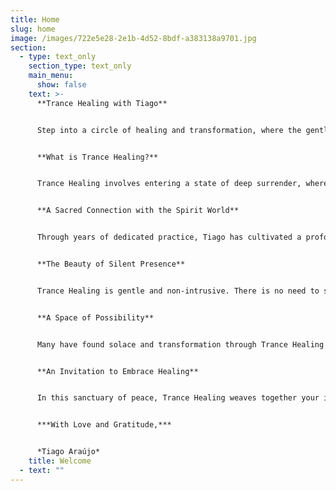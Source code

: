 ```yaml
---
title: Home
slug: home
image: /images/722e5e28-2e1b-4d52-8bdf-a383138a9701.jpg
section:
  - type: text_only
    section_type: text_only
    main_menu:
      show: false
    text: >-
      **Trance Healing with Tiago**


      Step into a circle of healing and transformation, where the gentle presence of the Spirit Guides awaits to guide you. Trance Healing is a sacred bridge between the physical and spiritual realms, allowing you to connect with the Divine Intelligence of the Spirit World and experience renewal and inner peace. With an open heart, embrace this profound practice and discover the boundless love that awaits you.


      **What is Trance Healing?**


      Trance Healing involves entering a state of deep surrender, where Tiago becomes a vessel for the Divine Intelligence to channel healing energy through the Spirit Guides. More than a practice, it is a heartfelt dance of trust, allowing the spirit world to restore balance and harmony to the deepest parts of your being.


      **A Sacred Connection with the Spirit World**


      Through years of dedicated practice, Tiago has cultivated a profound bond with Spirit Guides who lovingly support this sacred work. This connection ensures that healing energy flows precisely to your unique needs—whether physical, emotional, mental, or spiritual—guided by wisdom far beyond Tiago’s own.


      **The Beauty of Silent Presence**


      Trance Healing is gentle and non-intrusive. There is no need to share your reasons for seeking healing, though Tiago holds a compassionate space for your voice if you choose to speak. The energy listens to your soul’s silent call, flowing where it is needed most. After the session, Tiago remains present to listen with an open heart if you wish to share, but the choice is always yours.


      **A Space of Possibility**


      Many have found solace and transformation through Trance Healing with Tiago, yet he humbly honors the uniqueness of each individual’s journey. The spirit world offers infinite love, but Tiago makes no promises of specific outcomes. This practice complements your well-being, not replacing professional medical care, and Tiago encourages seeking medical advice when needed.


      **An Invitation to Embrace Healing**


      In this sanctuary of peace, Trance Healing weaves together your intentions, breath, and open heart, inviting divine energies to uplift and restore you in ways words cannot fully capture. Tiago invites you to be present, close your eyes, release your burdens, and trust in the unseen. Open your heart to the spirit world’s radiant energy and let the healing begin.


      ***With Love and Gratitude,***  


      *Tiago Araújo*
    title: Welcome
  - text: ""
---
```

